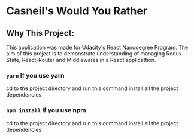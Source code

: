 # Casneil's Would You Rather

## Why This Project:

This application was made for Udacity's React Nanodegree Program. The aim of this project is to demonstrate understanding of managing Redux State, React-Router and Middlewares in a React applicattion.

### `yarn` If you use yarn

cd to the project directory and run this command install all the project dependencies

### `npm install` If you use npm

cd to the project directory and run this command install all the project dependencies
